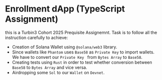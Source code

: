# Enrollment dApp (TypeScript Assignment) 
this is a Turbin3 Cohort 2025 Prequisite Assignemnt. Task is to follow all the instruction carefully to achieve:
 - Creation of Solana Wallet using ```@solana/web3``` library.
 - Since wallets like ```Phantom``` uses ```Base58``` as ```Private Key``` to import wallets. We have to convert our ```Private Key ``` from ```Bytes Array``` to ```Base58```.
 - Creating tests using  ```Rust``` in order to test whether conversion between ```Base58``` to ```Bytes Array``` and vice versa.
 - Airdropping some ```Sol``` to our ```Wallet``` on ```Devnet```.